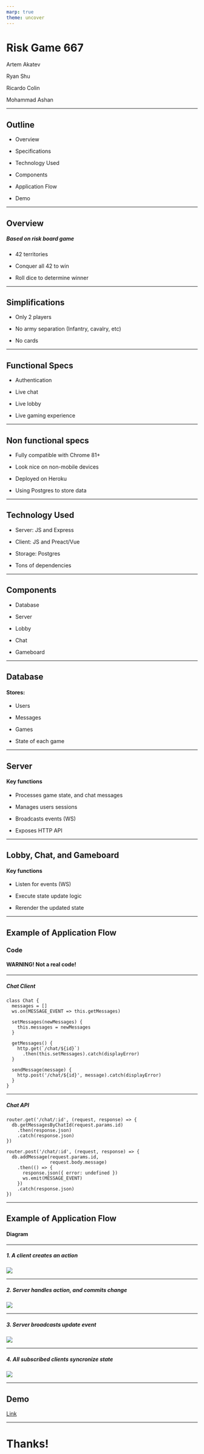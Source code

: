 ```yaml
---
marp: true
theme: uncover
---
```


<!-- theme: uncover -->

# Risk Game 667

Artem Akatev

Ryan Shu

Ricardo Colin

Mohammad Ashan

---

## Outline

- Overview

- Specifications

- Technology Used

- Components

- Application Flow

- Demo

---


## Overview

##### Based on risk board game

- 42 territories

- Conquer all 42 to win

- Roll dice to determine winner 

---

## Simplifications

- Only 2 players

- No army separation (Infantry, cavalry, etc)

- No cards

---

## Functional Specs

- Authentication

- Live chat

- Live lobby

- Live gaming experience

---

## Non functional specs

- Fully compatible with Chrome 81+

- Look nice on non-mobile devices

- Deployed on Heroku

- Using Postgres to store data

---

## Technology Used

- Server: JS and Express

- Client: JS and Preact/Vue

- Storage: Postgres

- Tons of dependencies

---


## Components

- Database

- Server

- Lobby

- Chat

- Gameboard

---

## Database

#### Stores:

- Users

- Messages

- Games

- State of each game

---

## Server

#### Key functions

- Processes game state, and chat messages

- Manages users sessions

- Broadcasts events (WS)

- Exposes HTTP API

---

## Lobby, Chat, and Gameboard

#### Key functions

- Listen for events (WS)

- Execute state update logic 

- Rerender the updated state


---

## Example of Application Flow

### Code

#### WARNING! Not a real code!

---

##### Chat Client

```javascripts
class Chat {
  messages = []
  ws.on(MESSAGE_EVENT => this.getMessages)
  
  setMessages(newMessages) { 
    this.messages = newMessages 
  }  
  
  getMessages() { 
    http.get(`/chat/${id}`)
      .then(this.setMessages).catch(displayError) 
  }
  
  sendMessage(message) { 
    http.post('/chat/${id}', message).catch(displayError) 
  }
}
```

---

##### Chat API

```javascripts
router.get('/chat/:id', (request, response) => {
  db.getMessagesByChatId(request.params.id)
    .then(response.json)
    .catch(response.json)
})

router.post('/chat/:id', (request, response) => {
  db.addMessage(request.params.id, 
                request.body.message)
    .then(() => {
      response.json({ error: undefined })
      ws.emit(MESSAGE_EVENT)
    })
    .catch(response.json)
})
```

---

## Example of Application Flow

#### Diagram

---

##### 1. A client creates an action

![](assets/1.png)

---

##### 2. Server handles action, and commits change

![](assets/2.png)

---
##### 3. Server broadcasts update event

![](assets/3.png)

---
##### 4. All subscribed clients syncronize state

![](assets/4.png)

---
## Demo

[Link](https://risk-game-667.herokuapp.com/lobby)


---

# Thanks!
